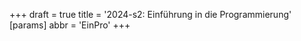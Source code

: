 +++
draft = true
title = '2024-s2: Einführung in die Programmierung'
[params]
    abbr = 'EinPro'
+++
